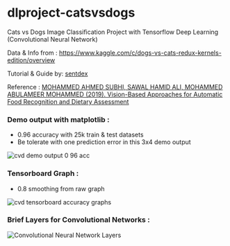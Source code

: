# dlproject-catsvsdogs

Cats vs Dogs Image Classification Project with Tensorflow Deep Learning (Convolutional Neural Network)

Data & Info from : https://www.kaggle.com/c/dogs-vs-cats-redux-kernels-edition/overview

Tutorial & Guide by: [sentdex](https://www.youtube.com/user/sentdex)

Reference : 
[MOHAMMED AHMED SUBHI, SAWAL HAMID ALI, MOHAMMED ABULAMEER MOHAMMED (2019). Vision-Based Approaches for Automatic Food Recognition and Dietary Assessment](https://ieeexplore.ieee.org/ielx7/6287639/8600701/08666636.pdf?tp=&arnumber=8666636&isnumber=8600701&ref=aHR0cHM6Ly93d3cuZ29vZ2xlLmNvbS8=)

### Demo output with matplotlib :
- 0.96 accuracy with 25k train & test datasets
- Be tolerate with one prediction error in this 3x4 demo output

![cvd demo output 0 96 acc](https://user-images.githubusercontent.com/68454409/106564595-662a8980-6568-11eb-8919-e7558a92d925.png)

### Tensorboard Graph :
- 0.8 smoothing from raw graph

![cvd tensorboard accuracy graphs](https://user-images.githubusercontent.com/68454409/106564633-717db500-6568-11eb-993d-94d1266b58a7.png)

### Brief Layers for Convolutional Networks :

![Convolutional Neural Network Layers](https://user-images.githubusercontent.com/68454409/106565752-4005e900-656a-11eb-8722-eb97aadb605b.jpeg)

